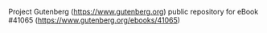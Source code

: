 Project Gutenberg (https://www.gutenberg.org) public repository for eBook #41065 (https://www.gutenberg.org/ebooks/41065)
